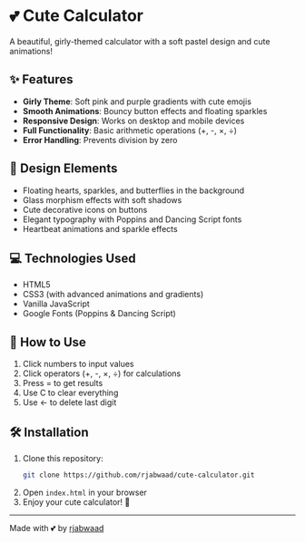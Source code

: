 # 💕 Cute Calculator

A beautiful, girly-themed calculator with a soft pastel design and cute animations!

## ✨ Features

- **Girly Theme**: Soft pink and purple gradients with cute emojis
- **Smooth Animations**: Bouncy button effects and floating sparkles
- **Responsive Design**: Works on desktop and mobile devices
- **Full Functionality**: Basic arithmetic operations (+, -, ×, ÷)
- **Error Handling**: Prevents division by zero

## 🎨 Design Elements

- Floating hearts, sparkles, and butterflies in the background
- Glass morphism effects with soft shadows
- Cute decorative icons on buttons
- Elegant typography with Poppins and Dancing Script fonts
- Heartbeat animations and sparkle effects


## 💻 Technologies Used

- HTML5
- CSS3 (with advanced animations and gradients)
- Vanilla JavaScript
- Google Fonts (Poppins & Dancing Script)

## 📱 How to Use

1. Click numbers to input values
2. Click operators (+, -, ×, ÷) for calculations
3. Press = to get results
4. Use C to clear everything
5. Use ← to delete last digit

## 🛠️ Installation

1. Clone this repository:
   ```bash
   git clone https://github.com/rjabwaad/cute-calculator.git
   ```
2. Open `index.html` in your browser
3. Enjoy your cute calculator! 💖

---

Made with 💕 by [rjabwaad](https://github.com/rjabwaad)

